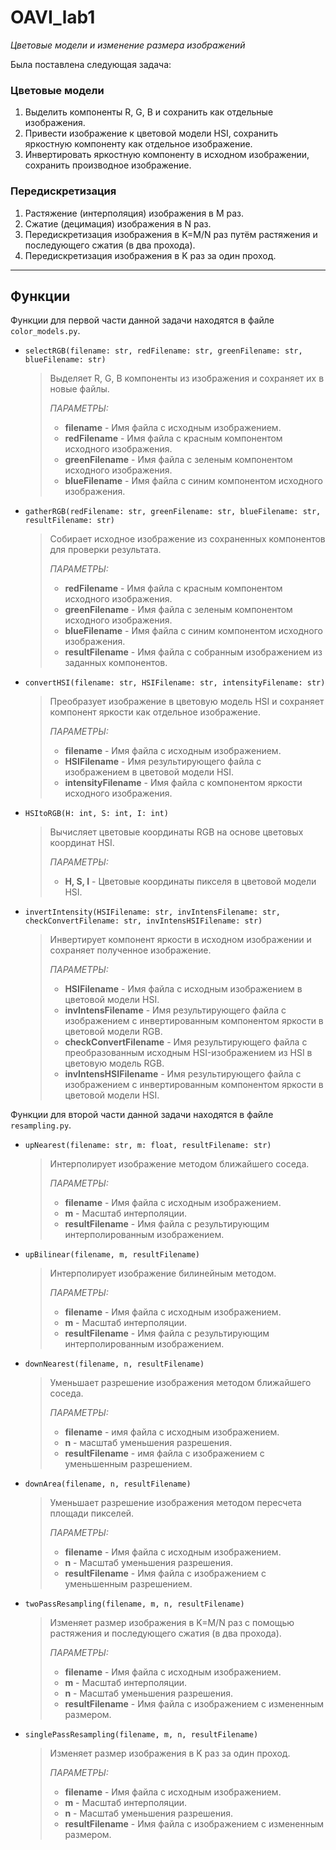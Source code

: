 # OAVI_lab1
_Цветовые модели и изменение размера изображений_

Была поставлена следующая задача:

### Цветовые модели
1. Выделить компоненты R, G, B и сохранить как отдельные изображения.
2. Привести изображение к цветовой модели HSI, сохранить яркостную компоненту как отдельное изображение.
3. Инвертировать яркостную компоненту в исходном изображении, сохранить производное изображение.

### Передискретизация
1. Растяжение (интерполяция) изображения в M раз.
2. Сжатие (децимация) изображения в N раз.
3. Передискретизация изображения в K=M/N раз путём растяжения и последующего сжатия (в два прохода).
4. Передискретизация изображения в K раз за один проход.

***

## Функции

Функции для первой части данной задачи находятся в файле `color_models.py`.

- `selectRGB(filename: str, redFilename: str, greenFilename: str, blueFilename: str)`
    > Выделяет R, G, B компоненты из изображения и сохраняет их в новые файлы.
    >
    > _ПАРАМЕТРЫ:_
    >    * **filename** - Имя файла с исходным изображением.
    >    * **redFilename** - Имя файла с красным компонентом исходного изображения.
    >    * **greenFilename** - Имя файла с зеленым компонентом исходного изображения.
    >    * **blueFilename** - Имя файла с синим компонентом исходного изображения.

- `gatherRGB(redFilename: str, greenFilename: str, blueFilename: str, resultFilename: str)`
    > Собирает исходное изображение из сохраненных компонентов для проверки результата.
    >
    > _ПАРАМЕТРЫ:_
    >    * **redFilename** - Имя файла с красным компонентом исходного изображения.
    >    * **greenFilename** - Имя файла с зеленым компонентом исходного изображения.
    >    * **blueFilename** - Имя файла с синим компонентом исходного изображения.
    >    * **resultFilename** - Имя файла с собранным изображением из заданных компонентов.

- `convertHSI(filename: str, HSIFilename: str, intensityFilename: str)`
    > Преобразует изображение в цветовую модель HSI и сохраняет компонент яркости как отдельное изображение.
    >
    > _ПАРАМЕТРЫ:_
    >    * **filename** - Имя файла с исходным изображением.
    >    * **HSIFilename** - Имя результирующего файла с изображением в цветовой модели HSI.
    >    * **intensityFilename** - Имя файла с компонентом яркости исходного изображения.

- `HSItoRGB(H: int, S: int, I: int)`
    > Вычисляет цветовые координаты RGB на основе цветовых координат HSI.
    >
    > _ПАРАМЕТРЫ:_
    >    * **H, S, I** - Цветовые координаты пикселя в цветовой модели HSI.

- `invertIntensity(HSIFilename: str, invIntensFilename: str, checkConvertFilename: str, invIntensHSIFilename: str)`
    > Инвертирует компонент яркости в исходном изображении и сохраняет полученное изображение.
    >
    > _ПАРАМЕТРЫ:_
    >    * **HSIFilename** - Имя файла с исходным изображением в цветовой модели HSI.
    >    * **invIntensFilename** - Имя результирующего файла с изображением с инвертированным компонентом яркости в цветовой модели RGB.
    >    * **checkConvertFilename** - Имя результирующего файла с преобразованным исходным HSI-изображением из HSI в цветовую модель RGB.
    >    * **invIntensHSIFilename** - Имя результирующего файла с изображением с инвертированным компонентом яркости в цветовой модели HSI.

Функции для второй части данной задачи находятся в файле `resampling.py`.

- `upNearest(filename: str, m: float, resultFilename: str)`
    > Интерполирует изображение методом ближайшего соседа.
    >
    > _ПАРАМЕТРЫ:_
    >    * **filename** - Имя файла с исходным изображением.
    >    * **m** - Масштаб интерполяции.
    >    * **resultFilename** - Имя файла с результирующим интерполированным изображением.


- `upBilinear(filename, m, resultFilename)`
    > Интерполирует изображение билинейным методом.
    >
    > _ПАРАМЕТРЫ:_
    >    * **filename** - Имя файла с исходным изображением.
    >    * **m** - Масштаб интерполяции.
    >    * **resultFilename** - Имя файла с результирующим интерполированным изображением.
- `downNearest(filename, n, resultFilename)`
    > Уменьшает разрешение изображения методом ближайшего соседа.
    >
    > _ПАРАМЕТРЫ:_
    >    * **filename** - имя файла с исходным изображением.
    >    * **n** - масштаб уменьшения разрешения.
    >    * **resultFilename** - имя файла с изображением с уменьшенным разрешением.

- `downArea(filename, n, resultFilename)`
    > Уменьшает разрешение изображения методом пересчета площади пикселей.
    >
    > _ПАРАМЕТРЫ:_
    >    * **filename** - Имя файла с исходным изображением.
    >    * **n** - Масштаб уменьшения разрешения.
    >    * **resultFilename** - Имя файла с изображением с уменьшенным разрешением.

- `twoPassResampling(filename, m, n, resultFilename)`
    > Изменяет размер изображения в K=M/N раз с помощью растяжения и последующего сжатия (в два прохода).
    > 
    > _ПАРАМЕТРЫ:_
    >    * **filename** - Имя файла с исходным изображением.
    >    * **m** - Масштаб интерполяции.
    >    * **n** - Масштаб уменьшения разрешения.
    >    * **resultFilename** - Имя файла с изображением с измененным размером.

- `singlePassResampling(filename, m, n, resultFilename)`
    > Изменяет размер изображения в K раз за один проход.
    > 
    > _ПАРАМЕТРЫ:_
    >    * **filename** - Имя файла с исходным изображением.
    >    * **m** - Масштаб интерполяции.
    >    * **n** - Масштаб уменьшения разрешения.
    >    * **resultFilename** - Имя файла с изображением с измененным размером.
